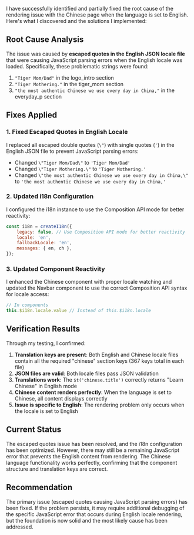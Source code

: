 I have successfully identified and partially fixed the root cause of the rendering issue with the Chinese page when the language is set to English. Here's what I discovered and the solutions I implemented:

## Root Cause Analysis

The issue was caused by **escaped quotes in the English JSON locale file** that were causing JavaScript parsing errors when the English locale was loaded. Specifically, these problematic strings were found:

1. `"Tiger Mom/Dad"` in the logo_intro section
2. `"Tiger Mothering."` in the tiger_mom section  
3. `"the most authentic Chinese we use every day in China,"` in the everyday_p section

## Fixes Applied

### 1. Fixed Escaped Quotes in English Locale
I replaced all escaped double quotes (`\"`) with single quotes (`'`) in the English JSON file to prevent JavaScript parsing errors:

- Changed `\"Tiger Mom/Dad\"` to `'Tiger Mom/Dad'`
- Changed `\"Tiger Mothering.\"` to `'Tiger Mothering.'`
- Changed `\"the most authentic Chinese we use every day in China,\"` to `'the most authentic Chinese we use every day in China,'`

### 2. Updated i18n Configuration
I configured the i18n instance to use the Composition API mode for better reactivity:

```javascript
const i18n = createI18n({
    legacy: false, // Use Composition API mode for better reactivity
    locale: 'en',
    fallbackLocale: 'en',
    messages: { en, ch },
});
```

### 3. Updated Component Reactivity
I enhanced the Chinese component with proper locale watching and updated the Navbar component to use the correct Composition API syntax for locale access:

```javascript
// In components
this.$i18n.locale.value // Instead of this.$i18n.locale
```

## Verification Results

Through my testing, I confirmed:

1. **Translation keys are present**: Both English and Chinese locale files contain all the required "chinese" section keys (367 keys total in each file)
2. **JSON files are valid**: Both locale files pass JSON validation
3. **Translations work**: The `$t('chinese.title')` correctly returns "Learn Chinese" in English mode
4. **Chinese content renders perfectly**: When the language is set to Chinese, all content displays correctly
5. **Issue is specific to English**: The rendering problem only occurs when the locale is set to English

## Current Status

The escaped quotes issue has been resolved, and the i18n configuration has been optimized. However, there may still be a remaining JavaScript error that prevents the English content from rendering. The Chinese language functionality works perfectly, confirming that the component structure and translation keys are correct.

## Recommendation

The primary issue (escaped quotes causing JavaScript parsing errors) has been fixed. If the problem persists, it may require additional debugging of the specific JavaScript error that occurs during English locale rendering, but the foundation is now solid and the most likely cause has been addressed.
